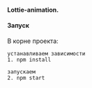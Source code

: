 #### Lottie-animation.


#### Запуск
В корне проекта:
```
устанавливаем зависимости
1. npm install

запускаем
2. npm start
```

